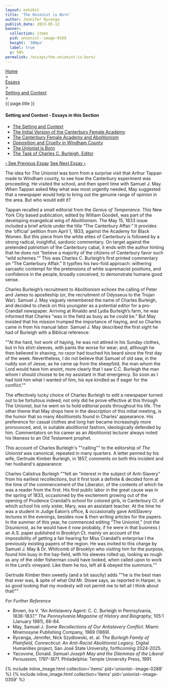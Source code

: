 ```yaml
---
layout: exhibit
title: 'The Unionist is Born'
author: Jennifer Rycenga
publish_date: 2023-05-12
banner:
  collection: items
  pid: unionist--image-0169
  height: '300px'
  label: true
  y: 50%
permalink: /essays/the-unionist-is-born/
---
```

<div class="breadcrumb">
<a href="/unionist/">Home</a>
<div class="caret"> &gt; </div>
<a href="/unionist/essays/">Essays</a>
<div class="caret"> &gt; </div>
<a href="
    /unionist/essays/setting-and-context/
  ">
   Setting and Context
     </a>
<div class="caret"> &gt; </div>
{{ page.title }}
</div>
<div class='section-nav-wrapper'>
<div class='section-nav'>
<h4>Setting and Context - Essays in this Section</h4>
<ul class="nav nav-pills">
  <li class="nav-item">
    <a class="nav-link" href="/unionist/essays/setting-and-context/">The Setting and Context</a>
  </li>
  <li class="nav-item">
    <a class="nav-link" href="/unionist/essays/initial-version/">The Initial Version of the Canterbury Female Academy</a>
  </li>
  <li class="nav-item">
    <a class="nav-link" href="/unionist/essays/canterbury-female-academy-and-abolitionism/">The Canterbury Female Academy and Abolitionism</a>
  </li>
  <li class="nav-item">
    <a class="nav-link" href="/unionist/essays/opposition-and-cruelty/">Opposition and Cruelty in Windham County</a>
  </li>
  <li class="nav-item">
    <a class="nav-link active" href="/unionist/essays/the-unionist-is-born/">The Unionist is Born</a>
  </li>
  <li class="nav-item">
    <a class="nav-link" href="/unionist/essays/the-task-of-charles-c-burleigh/">The Task of Charles C. Burleigh, Editor</a>
  </li>
</ul>
<div class="pagination-nav">
<span class="pagination-link" id="prevlink"><a href="/unionist/essays/opposition-and-cruelty/">‹ See Previous Essay</a></span>
<span class="pagination-link" id="nextlink"><a href="/unionist/essays/the-task-of-charles-c-burleigh/">See Next Essay ›</a></span>
</div>
</div>
</div>

<p>The idea for <em>The Unionist</em> was born from a surprise visit that Arthur Tappan made to Windham county, to see how the Canterbury experiment was proceeding. He visited the school, and then spent time with Samuel J. May. When Tappan asked May what was most urgently needed, May suggested that a newspaper would help to bring out the genuine range of opinion in the area. But who would edit it?</p>

<p>Tappan recalled a small editorial from the <em>Genius of Temperance</em>. This New York City based publication, edited by William Goodell, was part of the developing evangelical wing of Abolitionism. The May 15, 1833 issue included a brief article under the title “The Canterbury Affair.” It provides the ‘official’ petition from April 1, 1833, against the Academy for Black Women. But this piece from the white elites of Canterbury is followed by a strong radical, insightful, sardonic commentary. On target against the pretended patriotism of the Canterbury cabal, it ends with the author hinting that he does not “believe a majority of the citizens of Canterbury favor such “wild schemes.”” This was Charles C. Burleigh’s first printed commentary on “The Canterbury Affair.” It typifies his two-fold approach: withering sarcastic contempt for the pretensions of white supremacist positions, and confidence in the people, broadly conceived, to demonstrate humane good sense.</p>

<p>Charles Burleigh’s recruitment to Abolitionism echoes the calling of Peter and James to apostleship (or, the recruitment of Odysseus to the Trojan War). Samuel J. May vaguely remembered the name of Charles Burleigh, and decided to check on this youngster as a potential editor for a pro-Crandall newspaper. Arriving at Rinaldo and Lydia Burleigh’s farm, he was informed that Charles “was in the field as busy as he could be.” But May insisted that his mission trumped the importance of haying, and so Charles came in from his manual labor. Samuel J. May described the first sight he had of Burleigh with a Biblical reference:</p>

<p class="drop-quote">""At the hard, hot work of haying, he was not attired in his Sunday clothes, but in his shirt-sleeves, with pants the worse for wear; and, although he then believed in shaving, no razor had touched his beard since the first day of the week. Nevertheless, I do not believe that Samuel of old saw, in the ruddy son of Jesse, as he came up from the sheepfold, the man whom the Lord would have him anoint, more clearly that I saw C.C. Burleigh the man whom I should choose to be my assistant in that emergency. So soon as I had told him what I wanted of him, his eye kindled as if eager for the conflict.""</p>

<p>The effectively lucky choice of Charles Burleigh to edit a newspaper turned out to be fortuitous indeed; not only did he prove effective at this through The Unionist, but he went on to hold editorial posts throughout his life. The other theme that May drops here in the description of this initial meeting, is the humor that so many Abolitionists found in Charles’ appearance. His preference for casual clothes and long hair became increasingly more pronounced, and, in suitable abolitionist fashion, ideologically defended by him. Commentators on his career as an Abolitionist lecturer always noted his likeness to an Old Testament prophet.</p><p>This account of Charles Burleigh's ""calling"" to the editorship of <em>The Unionist</em> was canonical, repeated in many quarters. A letter penned by his wife, Gertrude Kimber Burleigh, in 1857, comments on both this incident and her husband's appearance:</p><p>Charles Calistrus Burleigh ""felt an “interest in the subject of Anti-Slavery” from his earliest recollections, but it first took a definite & decided form at the time of the commencement of the Liberator, of the contents of which he was a reader from the first. His first public labor in the great cause was in the spring of 1833, occasioned by the excitement growing out of the opening of Prudence Crandall’s school for colored girls, in Canterbury Ct. of which school his only sister, Mary, was an assistant teacher. At the time he was a student in Judge Eaton’s office, & occasionally gave AntiSlavery lectures in the evenings, besides now & then writing articles for the papers. In the summer of this year, he commenced editing “The Unionist,” (not the Disunionist, as he would have it now probably, if he were in that business ) an A.S. paper published in Brooklyn Ct. mainly on account of the impossibility of getting a fair hearing for Miss Crandall’s enterprise I the previously existing papers of the region. He was invited to this charge by Samuel J. May & Dr. Whitcomb of Brooklyn who visiting him for the purpose, found him busy in the hay-field, with his sleeves rolled up, looking as rough as any of the older fisherman could have looked, when called upon to work in the Lord’s vineyard. Like them he too, left all & obeyed the summons.""</p>

<p>Gertrude Kimber then sweetly (and a bit saucily) adds ""he is the best man that ever was, & spite of what Old Mr. Stowe says, as reported in Harper, is so good looking that my modesty will not permit me to tell all I think about that!""</p>

<p><em>For Further Reference</em></p>

- Brown, Ira V. “An Antislavery Agent: C. C. Burleigh in Pennsylvania, 1836-1837.” *The Pennsylvania Magazine of History and Biography*, 105:1 (January 1981), 66-84.
- May, Samuel J. *Some Recollections of Our Antislavery Conflict*. Miami: Mnemosyne Publishing Company, 1969 (1869).
- Rycenga, Jennifer, Nick Szydlowski, et. al. *The Burleigh Family of Plainfield, Connecticut: An Anti-Racist Abolitionist Legacy*. Digital Humanities project, San José State University, forthcoming 2024-2025.
- Yacovone, Donald. *Samuel Joseph May and the Dilemmas of the Liberal Persuasion, 1797-1871*. Philadelphia: Temple University Press, 1991.

{% include inline_image.html collection='items' pid='unionist--image-0288' %}
{% include inline_image.html collection='items' pid='unionist--image-0359' %}
